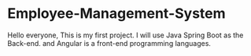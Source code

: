 # Employee-Management-System

Hello everyone, This is my first project.
I will use Java Spring Boot as the Back-end. and Angular is a front-end programming languages.

